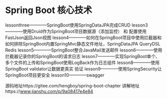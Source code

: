 # Spring Boot 核心技术

 lessonthree————SpringBoot使用SpringDataJPA完成CRUD
 lesson3————使用Druid作为SpringBoot项目数据源（添加监控） 和 配置使用FastJson返回Json视图
 lesson4————如何在SpringBoot项目中使用拦截器和如何排除SpringBoot内置SpringMvc静态文件地址，SpringDataJPA QueryDSL Redis
 lesson5————SpringBoot整合JavaMail发送邮件
 lesson6————使用拦截器记录你的SpringBoot的请求日志
 lesson7————实现SpringBoot单个、多个文件的上传和SpringBoot使用LogBack作为日志组件
 lesson8————使用SpringBoot validator让数据更真实 验证
 lesson9————使用SpringSecurity让SpringBoot项目更安全
 lesson10————swagger


源码地址https://gitee.com/hengboy/spring-boot-chapter
讲解地址https://www.jianshu.com/p/9a08417e4e84
